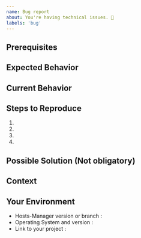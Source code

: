 ```yaml
---
name: Bug report
about: You're having technical issues. 🐞
labels: 'bug'
---
```


<!-- Please use the following issue template or your issue will be closed -->

## Prerequisites

## Expected Behavior

<!--- What should have happened? -->

## Current Behavior

<!--- What went wrong? -->

## Steps to Reproduce

<!-- Add relevant code and/or a live example -->
<!-- Add stack traces -->

1.

2.

3.

4.

## Possible Solution (Not obligatory)

<!--- Suggest a reason for the bug or how to fix it. -->

## Context

<!--- How has this issue affected you? What are you trying to accomplish? -->
<!--- Did you make any changes to the source-code after cloning it? -->
<!--- Providing context helps us come up with a solution that is most useful in the real world -->

## Your Environment

<!--- Include as many relevant details about the environment you experienced the bug in -->

- Hosts-Manager version or branch :
- Operating System and version :
- Link to your project :

<!---
❗️❗️ Also, please consider donating (https://opencollective.com/hosts-manager) ❗️❗️

Donations will ensure the following:

🔨 Long term maintenance of the project
🛣 Progress on the roadmap
🐛 Quick responses to bug reports and help requests
 -->
